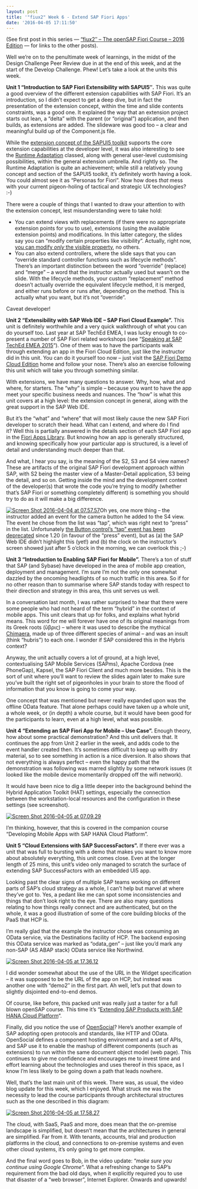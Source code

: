 ```yaml
---
layout: post
title: '"fiux2" Week 6 - Extend SAP Fiori Apps'
date: '2016-04-05 17:11:50'
---
```



(See first post in this series — [“fiux2″ – The openSAP Fiori Course – 2016 Edition](/2016/03/04/fiux2-the-opensap-fiori-course-2016-edition/) — for links to the other posts).

Well we’re on to the penultimate week of learnings, in the midst of the Design Challenge Peer Review due in at the end of this week, and at the start of the Develop Challenge. Phew! Let’s take a look at the units this week.

**Unit 1 “Introduction to SAP Fiori Extensibility with SAPUI5″.** This was quite a good overview of the different extension capabilities with SAP Fiori. It’s an introduction, so I didn’t expect to get a deep dive, but in fact the presentation of the extension concept, within the time and slide contents constraints, was a good one. It explained the way that an extension project starts out lean, a “delta” with the parent (or “original”) application, and then builds, as extensions are added. The slideware was good too – a clear and meaningful build up of the Component.js file.

While the [extension concept of the SAPUI5 toolkit](https://sapui5.hana.ondemand.com/#docs/guide/a264a9abf98d4caabbf9b027bc1005d8.html) supports the core extension capabilities at the developer level, it was also interesting to see the [Runtime Adaptation](https://sapui5.hana.ondemand.com/test-resources/sap/ui/rta/RuntimeAdaptationDemoApp.html?sap-rta-mock-lrep=true) classed, along with general user-level customising possibilities, within the general extension umbrella. And rightly so. The Runtime Adaptation is quite an achievement; while still a relatively young concept and section of the SAPUI5 toolkit, it’s definitely worth having a look. You could almost see it as “Personas for Fiori”. Now how does *that* mess with your current pigeon-holing of tactical and strategic UX technologies? :-)

There were a couple of things that I wanted to draw your attention to with the extension concept, lest misunderstanding were to take hold:

- You can extend views with replacements (if there were no appropriate extension points for you to use), extensions (using the available extension points) and modifications. In this latter category, the slides say you can “modify certain properties like visibility”. Actually, right now, [you can modify *only* the visible property](https://sapui5.hana.ondemand.com/#docs/guide/aa93e1c6953a41b48cd912a7331eadee.html), no others.
- You can also extend controllers, where the slide says that you can “override standard controller functions such as lifecycle methods”. There’s an important distinction between the word “override” (replace) and “merge” – a word that the instructor actually used but wasn’t on the slide. With the lifecycle methods, your custom “replacement” method doesn’t actually override the equivalent lifecycle method, it is merged, and either runs before or runs after, depending on the method. This is actually what you want, but it’s not “override”.

Caveat developer!

**Unit 2 “Extensibility with SAP Web IDE – SAP Fiori Cloud Example”.** This unit is definitely worthwhile and a very quick walkthrough of what you can do yourself too. Last year at SAP TechEd EMEA, I was lucky enough to co-present a number of SAP Fiori related workshops (see “[Speaking at SAP TechEd EMEA 2015](/2015/11/03/speaking-at-sap-teched-emea-2015/)“). One of them was to have the participants walk through extending an app in the Fiori Cloud Edition, just like the instructor did in this unit. You can do it yourself too now – just visit the [SAP Fiori Demo Cloud Edition](https://www.sapfioritrial.com/) home and follow your nose. There’s also an exercise following this unit which will take you through something similar.

With extensions, we have many questions to answer. Why, how, what and where, for starters. The “why” is simple – because you want to have the app meet your specific business needs and nuances. The “how” is what this unit covers at a high level: the extension concept in general, along with the great support in the SAP Web IDE.

But it’s the “what” and “where” that will most likely cause the new SAP Fiori developer to scratch their head. What can I extend, and where do I find it? Well this is partially answered in the details section of each SAP Fiori app in the [Fiori Apps Library](https://fioriappslibrary.hana.ondemand.com/sap/fix/externalViewer/). But knowing how an app is generally structured, and knowing specifically how your particular app is structured, is a level of detail and understanding much deeper than that.

And what, I hear you say, is the meaning of the S2, S3 and S4 view names? These are artifacts of the original SAP Fiori development approach within SAP, with S2 being the master view of a Master-Detail application, S3 being the detail, and so on. Getting inside the mind and the development context of the developer(s) that wrote the code you’re trying to modify (whether that’s SAP Fiori or something completely different) is something you should try to do as it will make a big difference.

[![Screen Shot 2016-04-04 at 07.57.57](/content/images/2016/04/Screen-Shot-2016-04-04-at-07.57.57.png)](/content/images/2016/04/Screen-Shot-2016-04-04-at-07.57.57.png)Oh yes, one more thing – the instructor added an event for the camera button he added to the S4 view. The event he chose from the list was “tap”, which was right next to “press” in the list. Unfortunately [the Button control’s “tap” event has been deprecated](https://sapui5.hana.ondemand.com/#docs/api/symbols/sap.m.Button.html#event:tap) since 1.20 (in favour of the “press” event), but as (a) the SAP Web IDE didn’t highlight this (yet!) and (b) the clock on the instructor’s screen showed just after 5 o’clock in the morning, we can overlook this ;-)

**Unit 3 “Introduction to Enabling SAP Fiori for Mobile”.** There’s a ton of stuff that SAP (and Sybase) have developed in the area of mobile app creation, deployment and management. I’m sure I’m not the only one somewhat dazzled by the oncoming headlights of so much traffic in this area. So if for no other reason than to summarise where SAP stands today with respect to their direction and strategy in this area, this unit serves us well.

In a conversation last month, I was rather surprised to hear that there were some people who had not heard of the term “hybrid” in the context of mobile apps. This unit clears that up for folks, and explains what hybrid means. This word for me will forever have one of its original meanings from its Greek roots (ὕβρις) – where it was used to describe the mythical [Chimaera](https://en.wikipedia.org/wiki/Chimera_(mythology)), made up of three different species of animal – and was an insult (think “hubris”) to each one. I wonder if SAP considered this in the Hybris context?

Anyway, the unit actually covers a lot of ground, at a high level, contextualising SAP Mobile Services (SAPms), Apache Cordova (nee PhoneGap), Kapsel, the SAP Fiori Client and much more besides. This is the sort of unit where you’ll want to review the slides again later to make sure you’ve built the right set of pigeonholes in your brain to store the flood of information that you know is going to come your way.

One concept that was mentioned but never really expanded upon was the offline OData feature. That alone perhaps could have taken up a whole unit, a whole week, or (in depth) a whole course, but it would have been good for the participants to learn, even at a high level, what was possible.

**Unit 4 “Extending an SAP Fiori App for Mobile – Use Case”.** Enough theory, how about some practical demonstration? And this unit delivers that. It continues the app from Unit 2 earlier in the week, and adds code to the event handler created then. It’s sometimes difficult to keep up with dry material, so to see something in action is a nice diversion. It also shows that not everything is always perfect – even the happy path that the demonstration was following was marred slightly by some network issues (it looked like the mobile device momentarily dropped off the wifi network).

It would have been nice to dig a little deeper into the background behind the Hybrid Application Toolkit (HAT) settings, especially the connection between the workstation-local resources and the configuration in these settings (see screenshot).

[![Screen Shot 2016-04-05 at 07.09.29](/content/images/2016/04/Screen-Shot-2016-04-05-at-07.09.29.png)](/content/images/2016/04/Screen-Shot-2016-04-05-at-07.09.29.png)

I’m thinking, however, that this is covered in the companion course “Developing Mobile Apps with SAP HANA Cloud Platform”.

**Unit 5 “Cloud Extensions with SAP SuccessFactors”.** If there ever was a unit that was full to bursting with a demo that makes you want to know more about absolutely everything, this unit comes close. Even at the longer length of 25 mins, this unit’s video only managed to scratch the surface of extending SAP SuccessFactors with an embedded UI5 app.

Looking past the clear signs of multiple SAP teams working on different parts of SAP’s cloud strategy as a whole, I can’t help but marvel at where they’ve got to. Yes, a pedant like me can spot some inconsistencies and things that don’t look right to the eye. There are also many questions relating to how things really connect and are authenticated, but on the whole, it was a good illustration of some of the core building blocks of the PaaS that HCP is.

I’m really glad that the example the instructor chose was consuming an OData service, via the Destinations facility of HCP. The backend exposing this OData service was marked as “odata_gen” – just like you’d mark any non-SAP (AS ABAP stack) OData service like Northwind.

[![Screen Shot 2016-04-05 at 17.36.12](/content/images/2016/04/Screen-Shot-2016-04-05-at-17.36.12.png)](/content/images/2016/04/Screen-Shot-2016-04-05-at-17.36.12.png)

I did wonder somewhat about the use of the URL in the Widget specification – it was supposed to be the URL of the app on HCP, but instead was another one with “demo2″ in the first part. Ah well, let’s put that down to slightly disjointed end-to-end demos.

Of course, like before, this packed unit was really just a taster for a full blown openSAP course. This time it’s “[Extending SAP Products with SAP HANA Cloud Platform](https://open.sap.com/courses/hanacloud3-1/)“.

Finally, did you notice the use of [OpenSocial](https://en.wikipedia.org/wiki/OpenSocial)? Here’s another example of SAP adopting open protocols and standards, like HTTP and OData. OpenSocial defines a component hosting environment and a set of APIs, and SAP use it to enable the mashup of different components (such as extensions) to run within the same document object model (web page). This continues to give me confidence and encourages me to invest time and effort learning about the technologies and uses thereof in this space, as I know I’m less likely to be going down a path that leads nowhere.

Well, that’s the last main unit of this week. There was, as usual, the video blog update for this week, which I enjoyed. What struck me was the necessity to lead the course participants through architectural structures such as the one described in this diagram:

[![Screen Shot 2016-04-05 at 17.58.27](/content/images/2016/04/Screen-Shot-2016-04-05-at-17.58.27.png)](/content/images/2016/04/Screen-Shot-2016-04-05-at-17.58.27.png)

The cloud, with SaaS, PaaS and more, does mean that the on-premise landscape is simplified, but doesn’t mean that the architectures in general are simplified. Far from it. With tenants, accounts, trial and production platforms in the cloud, and connections to on-premise systems and even other cloud systems, it’s only going to get more complex.

And the final word goes to Bob, in the video update: “*make sure you continue using Google Chrome*“. What a refreshing change to SAP’s requirement from the bad old days, when it explicitly required you to use that disaster of a “web browser”, Internet Explorer. Onwards and upwards!

 


